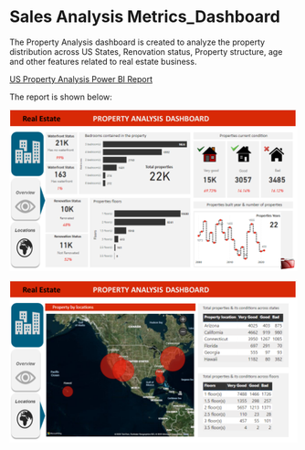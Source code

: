 # Sales Analysis Metrics_Dashboard

The Property Analysis dashboard is created to analyze the property distribution across US States, Renovation status, Property structure, age and other features related to real estate business.

[US Property Analysis Power BI Report](https://rawcdn.githack.com/SuvarnaDalin/US-Property-Analysis-PowerBI_Dashboard/5aaf56b64c5fa132e952a755b38b537173fce05f/real_estate.html)

The report is shown below:

![alt text](https://github.com/SuvarnaDalin/US-Property-Analysis-PowerBI_Dashboard/blob/main/Overview.png)


![alt text](https://github.com/SuvarnaDalin/US-Property-Analysis-PowerBI_Dashboard/blob/main/Locations.png)


